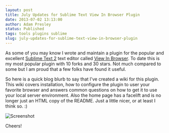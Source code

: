 ```yaml
---
layout: post
title: July Updates for Sublime Text View In Browser Plugin
date: 2013-07-02 13:13:00
author: Adam Presley
status: Published
tags: tools plugins sublime
slug: july-updates-for-sublime-text-view-in-browser-plugin
---
```


As some of you may know I wrote and maintain a plugin for the popular
and excellent [Sublime Text 2](http://www.sublimetext.com/) text editor
called [View In Browser](http://adampresley.github.io/sublime-view-in-browser/).
To date this is my most popular plugin with 10 forks and 30 stars. Not
much compared to some but I am proud that a few folks have found it
useful.

So here is a quick blog blurb to say that I've created a wiki for this
plugin. This wiki covers installation, how to configure the plugin to
user your favorite browser and answers common questions on how to get it
to use your local server environment. Also the home page has a facelift
and is no longer just an HTML copy of the README. Just a little nicer,
or at least I think so. :)

![Screenshot](http://s3.amazonaws.com/www.adampresley.com/posts/view-in-browser-updates-07-01-2013.png)

Cheers!

